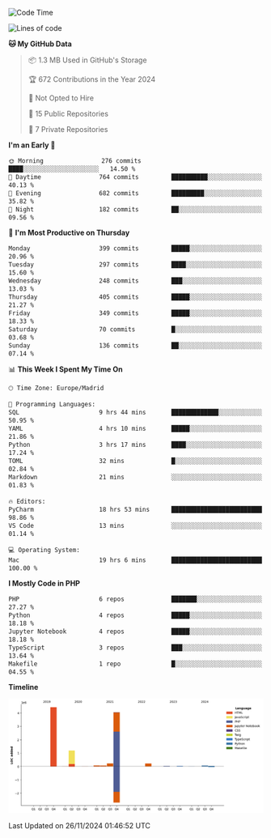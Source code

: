 <!--START_SECTION:waka-->
![Code Time](http://img.shields.io/badge/Code%20Time-494%20hrs%2030%20mins-blue)

![Lines of code](https://img.shields.io/badge/From%20Hello%20World%20I%27ve%20Written-10.4%20million%20lines%20of%20code-blue)

**🐱 My GitHub Data** 

> 📦 1.3 MB Used in GitHub's Storage 
 > 
> 🏆 672 Contributions in the Year 2024
 > 
> 🚫 Not Opted to Hire
 > 
> 📜 15 Public Repositories 
 > 
> 🔑 7 Private Repositories 
 > 
**I'm an Early 🐤** 

```text
🌞 Morning                276 commits         ████░░░░░░░░░░░░░░░░░░░░░   14.50 % 
🌆 Daytime                764 commits         ██████████░░░░░░░░░░░░░░░   40.13 % 
🌃 Evening                682 commits         █████████░░░░░░░░░░░░░░░░   35.82 % 
🌙 Night                  182 commits         ██░░░░░░░░░░░░░░░░░░░░░░░   09.56 % 
```
📅 **I'm Most Productive on Thursday** 

```text
Monday                   399 commits         █████░░░░░░░░░░░░░░░░░░░░   20.96 % 
Tuesday                  297 commits         ████░░░░░░░░░░░░░░░░░░░░░   15.60 % 
Wednesday                248 commits         ███░░░░░░░░░░░░░░░░░░░░░░   13.03 % 
Thursday                 405 commits         █████░░░░░░░░░░░░░░░░░░░░   21.27 % 
Friday                   349 commits         █████░░░░░░░░░░░░░░░░░░░░   18.33 % 
Saturday                 70 commits          █░░░░░░░░░░░░░░░░░░░░░░░░   03.68 % 
Sunday                   136 commits         ██░░░░░░░░░░░░░░░░░░░░░░░   07.14 % 
```


📊 **This Week I Spent My Time On** 

```text
🕑︎ Time Zone: Europe/Madrid

💬 Programming Languages: 
SQL                      9 hrs 44 mins       █████████████░░░░░░░░░░░░   50.95 % 
YAML                     4 hrs 10 mins       █████░░░░░░░░░░░░░░░░░░░░   21.86 % 
Python                   3 hrs 17 mins       ████░░░░░░░░░░░░░░░░░░░░░   17.24 % 
TOML                     32 mins             █░░░░░░░░░░░░░░░░░░░░░░░░   02.84 % 
Markdown                 21 mins             ░░░░░░░░░░░░░░░░░░░░░░░░░   01.83 % 

🔥 Editors: 
PyCharm                  18 hrs 53 mins      █████████████████████████   98.86 % 
VS Code                  13 mins             ░░░░░░░░░░░░░░░░░░░░░░░░░   01.14 % 

💻 Operating System: 
Mac                      19 hrs 6 mins       █████████████████████████   100.00 % 
```

**I Mostly Code in PHP** 

```text
PHP                      6 repos             ███████░░░░░░░░░░░░░░░░░░   27.27 % 
Python                   4 repos             █████░░░░░░░░░░░░░░░░░░░░   18.18 % 
Jupyter Notebook         4 repos             █████░░░░░░░░░░░░░░░░░░░░   18.18 % 
TypeScript               3 repos             ███░░░░░░░░░░░░░░░░░░░░░░   13.64 % 
Makefile                 1 repo              █░░░░░░░░░░░░░░░░░░░░░░░░   04.55 % 
```



**Timeline**

![Lines of Code chart](https://raw.githubusercontent.com/danisoronellas/danisoronellas/main/assets/bar_graph.png)


 Last Updated on 26/11/2024 01:46:52 UTC
<!--END_SECTION:waka-->
